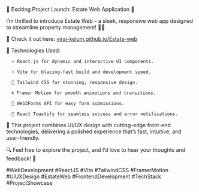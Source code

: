
🚀 Exciting Project Launch: Estate Web Application 🚀

I’m thrilled to introduce Estate Web – a sleek, responsive web app designed to streamline property management! 🏡✨

🔗 Check it out here: [viraj-kelum.github.io/Estate-web](https://viraj-kelum.github.io/Estate-web/)

  🔧 Technologies Used:

      ⚛️ React.js for dynamic and interactive UI components.

      ⚡ Vite for blazing-fast build and development speed.

      🎨 Tailwind CSS for stunning, responsive design.

      🌀 Framer Motion for smooth animations and transitions.

      📩 Web3Forms API for easy form submissions.

      🎉 React Toastify for seamless success and error notifications.

🌟 This project combines UI/UX design with cutting-edge front-end technologies, delivering a polished experience that’s fast, intuitive, and user-friendly.

🔍 Feel free to explore the project, and I’d love to hear your thoughts and feedback! 💬

#WebDevelopment #ReactJS #Vite #TailwindCSS #FramerMotion #UIUXDesign #EstateWeb #FrontendDevelopment #TechStack #ProjectShowcase
